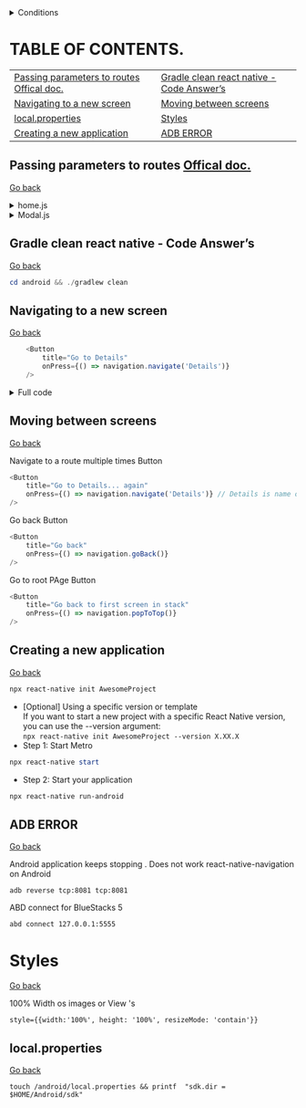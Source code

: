 <details>
<summary>Conditions</summary>
This document is created which helpful for me, this helpful for you its free to use
</details>

# TABLE OF CONTENTS.
|                                                                                        |                                                                                        |
| -------------------------------------------------------------------------------------- | -------------------------------------------------------------------------------------- |
| [Passing parameters to routes Offical doc.](#passing-parameters-to-routes-offical-doc) | [Gradle clean react native - Code Answer’s](#gradle-clean-react-native---code-answers) |
| [Navigating to a new screen​](#navigating-to-a-new-screen)                             | [Moving between screens](#moving-between-screens)                                      |
| [local.properties](#localproperties)                                                   | [Styles](#styles)                                                                      |
| [Creating a new application](#creating-a-new-application)                              | [ADB ERROR](#adb-error)                                                                |

## Passing parameters to routes [Offical doc.](https://reactnavigation.org/docs/params/)
[Go back](#readme)

<details>
<summary>home.js</summary>

```javascript 
import { useNavigation } from "@react-navigation/native";
const Home = () => {
    const navigation = useNavigation();
    const [value, setValue] = React.useState(undefined) // Default value is 'undefined'
    return(
        <TextInput
            onChangeText={ok => setValue(ok)}
            placeholder={'Enter Any value'}
            style={styles.textInput}
        />
        <Button
            onPress={() => navigation.navigate("Modal", { propsvalue: value })}
            title="Model screen"
        />        
    )
}
```
</details>
<details>
<summary>Modal.js</summary>

```javascript 
function AnotherScreeen({ route }) {
    const { itemId, otherParam } = route.params;
    return (
        <View>
            <Text>We are in the modal</Text>
            <Text>{JSON.stringify(propsvalue)}</Text>
        </View>
    );
}
```
</details>

## Gradle clean react native - Code Answer’s
[Go back](#readme)

```powershell
cd android && ./gradlew clean
```
## Navigating to a new screen​
[Go back](#readme)
```javascript
    <Button
        title="Go to Details"
        onPress={() => navigation.navigate('Details')}
    />
```
<details>
<summary>Full code</summary>

```javascript 
import * as React from 'react';
import { Button, View, Text } from 'react-native';
import { NavigationContainer } from '@react-navigation/native';
import { createNativeStackNavigator } from '@react-navigation/native-stack';

function HomeScreen({ navigation }) {
return (
    <View style={{ flex: 1, alignItems: 'center', justifyContent: 'center' }}>
    <Text>Home Screen</Text>
    <Button
        title="Go to Details"
        onPress={() => navigation.navigate('Details')}
    />
    </View>
);
}
```
</details>

## Moving between screens
[Go back](#readme)

Navigate to a route multiple times​ Button 
```javascript 
<Button
    title="Go to Details... again"
    onPress={() => navigation.navigate('Details')} // Details is name of scrren
/>
```
Go back Button 
```javascript 
<Button 
    title="Go back" 
    onPress={() => navigation.goBack()} 
/>
```
Go to root PAge Button 
```javascript 
<Button 
    title="Go back to first screen in stack" 
    onPress={() => navigation.popToTop()} 
/>
```

## Creating a new application
[Go back](#readme)

```powershell
npx react-native init AwesomeProject
```
- [Optional] Using a specific version or template<br />
    If you want to start a new project with a specific React Native version, you can use the --version argument:<br />
    ```npx react-native init AwesomeProject --version X.XX.X```
- Step 1: Start Metro
```powershell
npx react-native start
```
- Step 2: Start your application
```powershell
npx react-native run-android
```
## ADB ERROR
[Go back](#readme)

Android application keeps stopping . Does not work react-native-navigation on Android
```
adb reverse tcp:8081 tcp:8081
```
ABD connect for BlueStacks 5
```
abd connect 127.0.0.1:5555
```
# Styles
  [Go back](#readme)

  100% Width os images or View 's
  ```
  style={{width:'100%', height: '100%', resizeMode: 'contain'}}
  ```
## local.properties
[Go back](#readme)
```
touch /android/local.properties && printf  "sdk.dir = $HOME/Android/sdk" 
```